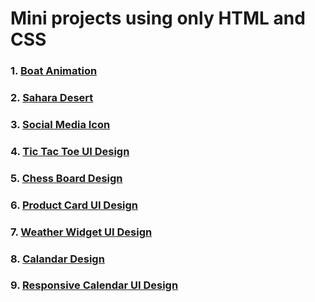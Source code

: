 # Mini projects using only HTML and CSS
### 1. [Boat Animation](./01-Boat-Animation/index.html)
### 2. [Sahara Desert](./02-Sahara-Desert/index.html)
### 3. [Social Media Icon](./03-Social-Media-Icon/index.html)
### 4. [Tic Tac Toe UI Design](./04-Tic-Tac-Toe/index.html)
### 5. [Chess Board Design](./05-Chess-Board/index.html)
### 6. [Product Card UI Design](./06-Product-Card-UI-Design/index.html)
### 7. [Weather Widget UI Design](./07-Weather-Widget-UI-Design/index.html)
### 8. [Calandar Design](./08-Calandar-Design/index.html)
### 9. [Responsive Calendar UI Design](./09-Responsive-Calendar-UI-Design/index.html)
